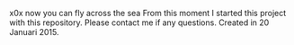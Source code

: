 x0x now you can fly across the sea
From this moment I started this project with this repository. Please contact me if any questions.
Created in 20 Januari 2015.